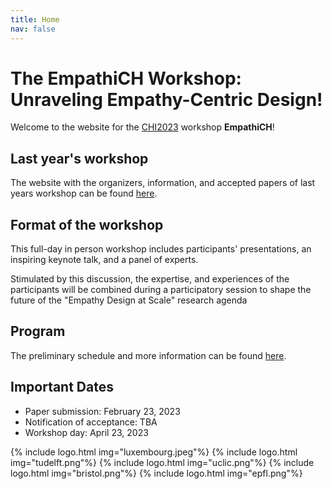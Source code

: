 ```yaml
---
title: Home
nav: false
---
```

# The EmpathiCH Workshop: Unraveling Empathy-Centric Design!

Welcome to the website for the [CHI2023](https://chi2023.acm.org/) workshop **EmpathiCH**!

## Last year's workshop

The website with the organizers, information, and accepted papers of last years workshop can be found [here](/2022/).

## Format of the workshop

This full-day in person workshop includes participants' presentations, an inspiring keynote talk, and a panel of experts.

Stimulated by this discussion, the expertise, and experiences of the participants will be combined during a participatory session to shape the future of the "Empathy Design at Scale" research agenda

<!-- add the information of the workshop -->

## Program

The preliminary schedule and more information can be found [here](/3-program.html).

## Important Dates

- Paper submission: February 23, 2023
- Notification of acceptance: TBA
- Workshop day: April 23, 2023

<div class="logos">
{% include logo.html img="luxembourg.jpeg"%}
{% include logo.html img="tudelft.png"%}
{% include logo.html img="uclic.png"%}
{% include logo.html img="bristol.png"%}
{% include logo.html img="epfl.png"%}
</div>

<!---
> built using [Jekyll](https://jekyllrb.com/) and [GitHub Pages](https://pages.github.com/)
>
> images and content: cc-by-sa <a href="https://github.com/{{ site.github_username }}">{{ site.author }}</a> {{ site.pub_year}} (get [source code]({{ site.repo }})).
> Last build date: {{ site.time | date: "%Y-%m-%d" }}.
>
> <a href="http://creativecommons.org/licenses/by-sa/4.0/" rel="license"><img style="border-width: 0;" src="https://i.creativecommons.org/l/by-sa/4.0/88x31.png" alt="Creative Commons License" /></a>
-->
